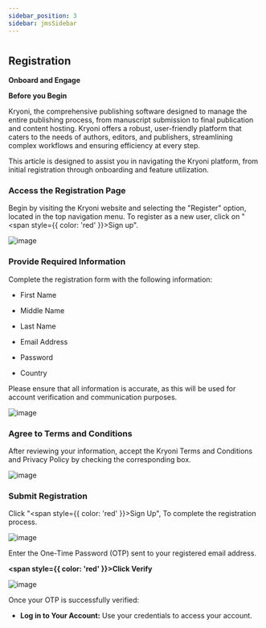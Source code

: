 ```yaml
---
sidebar_position: 3
sidebar: jmsSidebar
---
```


#

## **Registration**

**Onboard and Engage**

**Before you Begin**

Kryoni, the comprehensive publishing software designed to manage the entire publishing process, from manuscript submission to final publication and content hosting. Kryoni offers a robust, user-friendly platform that caters to the needs of authors, editors, and publishers, streamlining complex workflows and ensuring efficiency at every step.

This article is designed to assist you in navigating the Kryoni platform, from initial registration through onboarding and feature utilization.

### **Access the Registration Page**

Begin by visiting the Kryoni website and selecting the "Register" option, located in the top navigation menu.
To register as a new user, click on "<span style={{ color: 'red' }}>Sign up</span>".

![image](https://cdn.kryoni.com/kryoni-docs/images/registration.png)

### **Provide Required Information**

Complete the registration form with the following information:

- First Name

- Middle Name

- Last Name

- Email Address

- Password

- Country

Please ensure that all information is accurate, as this will be used for account verification and communication purposes.

![image](https://cdn.kryoni.com/kryoni-docs/images/create-account.png)

### **Agree to Terms and Conditions**

After reviewing your information, accept the Kryoni Terms and Conditions and Privacy Policy by checking the corresponding box.

![image](https://cdn.kryoni.com/kryoni-docs/images/agree-terms-conditions.png)

### **Submit Registration**

Click "<span style={{ color: 'red' }}>Sign Up</span>", To complete the registration process.

![image](https://cdn.kryoni.com/kryoni-docs/images/signup.png)

Enter the One-Time Password (OTP) sent to your registered email address.

**<span style={{ color: 'red' }}>Click Verify</span>**

![image](https://cdn.kryoni.com/kryoni-docs/images/verify-otp.png)

Once your OTP is successfully verified:

- **Log in to Your Account:** Use your credentials to access your account.
